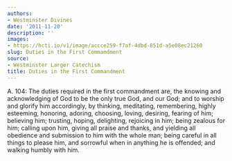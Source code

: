 ```yaml
---
authors:
- Westminster Divines
date: '2011-11-20'
description: ''
images:
- https://hcti.io/v1/image/accce259-f7af-4dbd-851d-a5e08ec21260
slug: Duties in the First Commamdment
source:
- Westminster Larger Catechism
title: Duties in the First Commandment
---
```


A. 104: The duties required in the first commandment are, the knowing and acknowledging of God to be the only true God, and our God; and to worship and glorify him accordingly, by thinking, meditating, remembering, highly esteeming, honoring, adoring, choosing, loving, desiring, fearing of him; believing him; trusting, hoping, delighting, rejoicing in him; being zealous for him; calling upon him, giving all praise and thanks, and yielding all obedience and submission to him with the whole man; being careful in all things to please him, and sorrowful when in anything he is offended; and walking humbly with him.